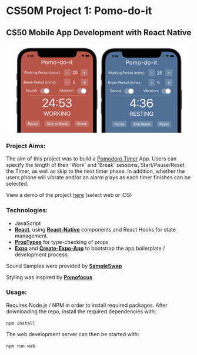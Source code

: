 # CS50M Project 1: Pomo-do-it

## CS50 Mobile App Development with React Native

![](./pomo-do-it.png)

### Project Aims:

The aim of this project was to build a [Pomodoro Timer](https://en.wikipedia.org/wiki/Pomodoro_Technique) App. Users can specify the length of their 'Work' and 'Break' sessions, Start/Pause/Reset the Timer, as well as skip to the next timer phase. In addition, whether the users phone will vibrate and/or an alarm plays as each timer finishes can be selected.

View a demo of the project [here](https://snack.expo.dev/@plcoster/pomo-do-it) (select web or iOS)

### Technologies:

- JavaScript
- **[React](https://reactjs.org/)**, using **[React-Native](https://reactnative.dev/)** components and React Hooks for state management.
- **[PropTypes](https://reactjs.org/docs/typechecking-with-proptypes.html)** for type-checking of props
- **[Expo](https://expo.dev/)** and **[Create-Expo-App](https://www.npmjs.com/package/create-expo-app)** to bootstrap the app boilerplate / development process.

Sound Samples were provided by **[SampleSwap](https://sampleswap.org/)**

Styling was inspired by **[Pomofocus](https://pomofocus.io/)**

### Usage:

Requires Node.js / NPM in order to install required packages. After downloading the repo, install the required dependencies with:

`npm install`

The web development server can then be started with:

`npm run web`
